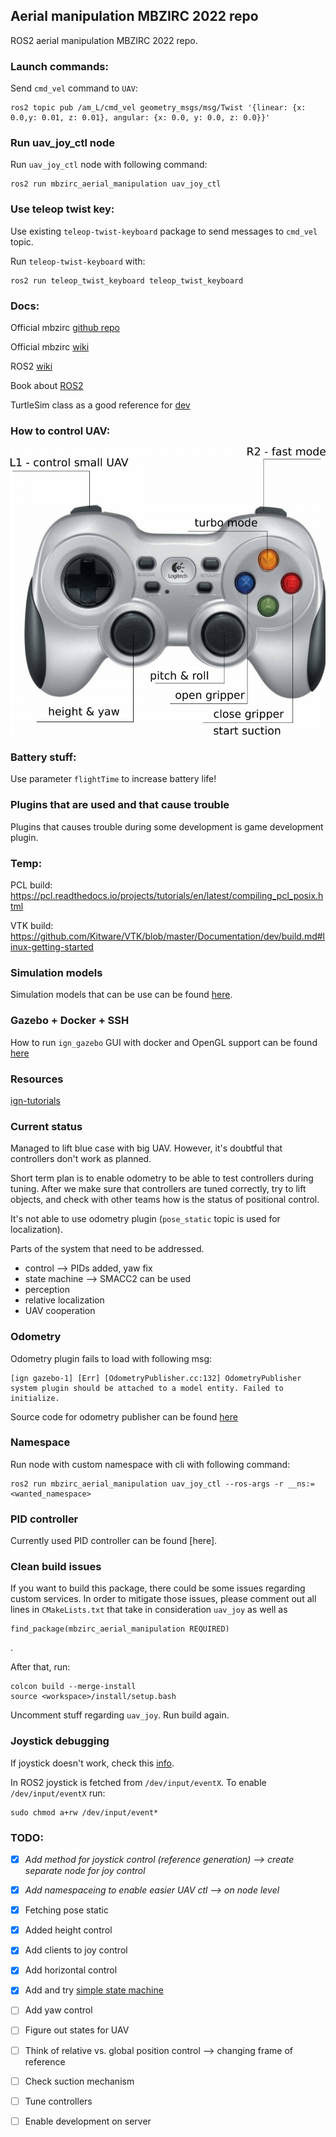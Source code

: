 ## Aerial manipulation MBZIRC 2022 repo

ROS2 aerial manipulation MBZIRC 2022 repo. 

### Launch commands: 

Send `cmd_vel` command to `UAV`: 

```
ros2 topic pub /am_L/cmd_vel geometry_msgs/msg/Twist '{linear: {x: 0.0,y: 0.01, z: 0.01}, angular: {x: 0.0, y: 0.0, z: 0.0}}'
```

### Run uav_joy_ctl node

Run `uav_joy_ctl` node with following command: 
```
ros2 run mbzirc_aerial_manipulation uav_joy_ctl
```

### Use teleop twist key: 

Use existing `teleop-twist-keyboard` package to send messages to `cmd_vel` topic. 

Run `teleop-twist-keyboard` with: 
```
ros2 run teleop_twist_keyboard teleop_twist_keyboard
```


### Docs: 

Official mbzirc [github repo](https://github.com/osrf/mbzirc)

Official mbzirc [wiki](https://github.com/osrf/mbzirc/wiki)

ROS2 [wiki](https://docs.ros.org/en/foxy/index.html)

Book about [ROS2](https://osrf.github.io/ros2multirobotbook/)

TurtleSim class as a good reference for [dev](https://github.com/ros/ros_tutorials/blob/galactic-devel/turtlesim/src/turtle.cpp) 

### How to control UAV: 

![Gamepad img](./include/gamepad.png)

### Battery stuff: 

Use parameter `flightTime` to increase battery life!

### Plugins that are used and that cause trouble 

Plugins that causes trouble during some development is game development plugin. 

### Temp: 

PCL build: https://pcl.readthedocs.io/projects/tutorials/en/latest/compiling_pcl_posix.html  

VTK build: https://github.com/Kitware/VTK/blob/master/Documentation/dev/build.md#linux-getting-started

### Simulation models

Simulation models that can be use can be found [here](https://app.gazebosim.org/OpenRobotics/fuel/collections/mbzirc). 

### Gazebo + Docker + SSH 

How to run `ign_gazebo` GUI with docker and OpenGL support can be found [here](https://github.com/gbalke/docker-ros2-opengl)

### Resources

[ign-tutorials](https://github.com/Blast545/ign_tutorials)

### Current status

Managed to lift blue case with big UAV. However, it's doubtful that controllers don't work as planned. 

Short term plan is to enable odometry to be able to test controllers during tuning. 
After we make sure that controllers are tuned correctly, try to lift objects, and 
check with other teams how is the status of positional control. 

It's not able to use odometry plugin (`pose_static` topic is used for localization). 


Parts of the system that need to be addressed. 
- control --> PIDs added, yaw fix 
- state machine --> SMACC2 can be used
- perception 
- relative localization
- UAV cooperation 

### Odometry

Odometry plugin fails to load with following msg: 
```
[ign gazebo-1] [Err] [OdometryPublisher.cc:132] OdometryPublisher system plugin should be attached to a model entity. Failed to initialize.
```

Source code for odometry publisher can be found [here](https://github.com/gazebosim/gz-sim/blob/ign-gazebo6/src/systems/odometry_publisher/OdometryPublisher.cc)

### Namespace 

Run node with custom namespace with cli with following command: 
```
ros2 run mbzirc_aerial_manipulation uav_joy_ctl --ros-args -r __ns:=<wanted_namespace>
``` 

### PID controller 

Currently used PID controller can be found [here]. 

### Clean build issues 

If you want to build this package, there could be some issues 
regarding custom services. In order to mitigate those issues, please comment out all
lines in `CMakeLists.txt` that take in consideration `uav_joy` as well as 
```
find_package(mbzirc_aerial_manipulation REQUIRED) 
```
. 

After that, run: 
```
colcon build --merge-install
source <workspace>/install/setup.bash
```

Uncomment stuff regarding `uav_joy`. 
Run build again. 

### Joystick debugging 

If joystick doesn't work, check this [info](https://answers.ros.org/question/384456/ros2-joy_node-debugging/). 

In ROS2 joystick is fetched from `/dev/input/eventX`. 
To enable `/dev/input/eventX` run: 
```
sudo chmod a+rw /dev/input/event*
```


### TODO: 

- [x] *Add method for joystick control (reference generation) --> create separate node for joy control*  
- [x] *Add namespaceing to enable easier UAV ctl --> on node level*
- [x] Fetching pose static 
- [x] Added height control 
- [x] Add clients to joy control
- [x] Add horizontal control
- [x] Add and try [simple state machine](https://github.com/fzoric8/sm_aerial_manipulator)  
- [ ] Add yaw control   
- [ ] Figure out states for UAV
- [ ] Think of relative vs. global position control --> changing frame of reference 
- [ ] Check suction mechanism 
- [ ] Tune controllers 
- [ ] Enable development on server 

